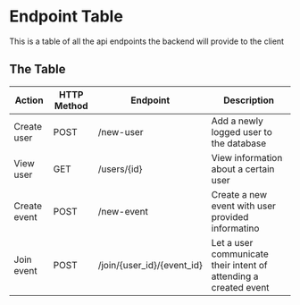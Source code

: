# Endpoint Table

This is a table of all the api endpoints the backend will provide to the client

## The Table

| Action       | HTTP Method | Endpoint                   | Description                                                      |
| ------------ | ----------- | -------------------------- | ---------------------------------------------------------------- |
| Create user  | POST        | /new-user                  | Add a newly logged user to the database                          |
| View user    | GET         | /users/{id}                | View information about a certain user                            |
| Create event | POST        | /new-event                 | Create a new event with user provided informatino                |
| Join event   | POST        | /join/{user_id}/{event_id} | Let a user communicate their intent of attending a created event |
